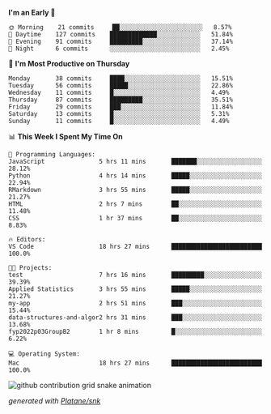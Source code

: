 <!--START_SECTION:waka-->
**I'm an Early 🐤** 

```text
🌞 Morning    21 commits     ██░░░░░░░░░░░░░░░░░░░░░░░   8.57% 
🌆 Daytime    127 commits    █████████████░░░░░░░░░░░░   51.84% 
🌃 Evening    91 commits     █████████░░░░░░░░░░░░░░░░   37.14% 
🌙 Night      6 commits      ░░░░░░░░░░░░░░░░░░░░░░░░░   2.45%

```
📅 **I'm Most Productive on Thursday** 

```text
Monday       38 commits     ████░░░░░░░░░░░░░░░░░░░░░   15.51% 
Tuesday      56 commits     █████░░░░░░░░░░░░░░░░░░░░   22.86% 
Wednesday    11 commits     █░░░░░░░░░░░░░░░░░░░░░░░░   4.49% 
Thursday     87 commits     █████████░░░░░░░░░░░░░░░░   35.51% 
Friday       29 commits     ███░░░░░░░░░░░░░░░░░░░░░░   11.84% 
Saturday     13 commits     █░░░░░░░░░░░░░░░░░░░░░░░░   5.31% 
Sunday       11 commits     █░░░░░░░░░░░░░░░░░░░░░░░░   4.49%

```


📊 **This Week I Spent My Time On** 

```text
💬 Programming Languages: 
JavaScript               5 hrs 11 mins       ███████░░░░░░░░░░░░░░░░░░   28.12% 
Python                   4 hrs 14 mins       █████░░░░░░░░░░░░░░░░░░░░   22.94% 
RMarkdown                3 hrs 55 mins       █████░░░░░░░░░░░░░░░░░░░░   21.27% 
HTML                     2 hrs 7 mins        ██░░░░░░░░░░░░░░░░░░░░░░░   11.48% 
CSS                      1 hr 37 mins        ██░░░░░░░░░░░░░░░░░░░░░░░   8.83%

🔥 Editors: 
VS Code                  18 hrs 27 mins      █████████████████████████   100.0%

🐱‍💻 Projects: 
test                     7 hrs 16 mins       █████████░░░░░░░░░░░░░░░░   39.39% 
Applied Statistics       3 hrs 55 mins       █████░░░░░░░░░░░░░░░░░░░░   21.27% 
my-app                   2 hrs 51 mins       ███░░░░░░░░░░░░░░░░░░░░░░   15.44% 
data-structures-and-algor2 hrs 31 mins       ███░░░░░░░░░░░░░░░░░░░░░░   13.68% 
fyp2022p03GroupB2        1 hr 8 mins         █░░░░░░░░░░░░░░░░░░░░░░░░   6.22%

💻 Operating System: 
Mac                      18 hrs 27 mins      █████████████████████████   100.0%

```


<!--END_SECTION:waka-->


<!--Snake Game-->
![github contribution grid snake animation](https://raw.githubusercontent.com/viggo-gascou/viggo-gascou/output/github-contribution-grid-snake.svg)

_generated with [Platane/snk](https://github.com/Platane/snk)_
<!--Snake Game-->

